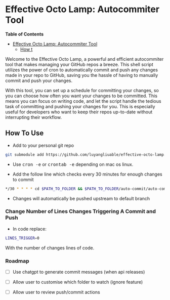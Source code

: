 # Effective Octo Lamp: Autocommiter Tool
<!-- markdown-toc start - Don't edit this section. Run M-x markdown-toc-refresh-toc -->
**Table of Contents**

- [Effective Octo Lamp: Autocommiter Tool](#effective-octo-lamp-autocommiter-tool)
    - [How t](#how-t)

<!-- markdown-toc end -->


Welcome to the Effective Octo Lamp, a powerful and efficient autocommiter tool that makes managing your GitHub repos a breeze. This shell script utilizes the power of cron to automatically commit and push any changes made in your repo to GitHub, saving you the hassle of having to manually commit and push your changes.

With this tool, you can set up a schedule for committing your changes, so you can choose how often you want your changes to be committed. This means you can focus on writing code, and let the script handle the tedious task of committing and pushing your changes for you. This is especially useful for developers who want to keep their repos up-to-date without interrupting their workflow.


## How To Use
* Add to your personal git repo

```sh
git submodule add https://github.com/luyangliuable/effective-octo-lamp.git auto-commit
```

* Use <kbd>cron -e</kbd> or <kbd>crontab -e</kbd> depending on mac os linux.

* Add the follow line which checks every 30 minutes for enough changes to commit
```sh
*/30 * * * * cd $PATH_TO_FOLDER && $PATH_TO_FOLDER/auto-commit/auto-commit.sh
```
* Changes will automatically be pushed upstream to default branch


### Change Number of Lines Changes Triggering A Commit and Push
* In code replace:

```sh
LINES_TRIGGER=0
```

With the number of changes lines of code.

### Roadmap

  * [ ] Use chatgpt to generate commit messages (when api releases)
  * [ ] Allow user to customise which folder to watch (ignore feature)
  * [ ] Allow user to review push/commit actions

